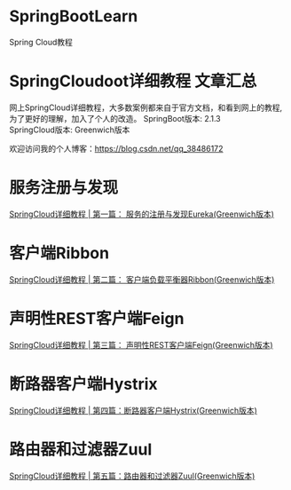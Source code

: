 # SpringBootLearn
Spring Cloud教程

# SpringCloudoot详细教程 文章汇总
网上SpringCloud详细教程，大多数案例都来自于官方文档，和看到网上的教程,为了更好的理解，加入了个人的改造。
SpringBoot版本: 2.1.3  
SpringCloud版本: Greenwich版本  

欢迎访问我的个人博客：https://blog.csdn.net/qq_38486172
# 服务注册与发现
[SpringCloud详细教程 | 第一篇： 服务的注册与发现Eureka(Greenwich版本)](https://www.lhdyx.cn/article/79)
# 客户端Ribbon
[SpringCloud详细教程 | 第二篇： 客户端负载平衡器Ribbon(Greenwich版本)](https://www.lhdyx.cn/article/80)
# 声明性REST客户端Feign
[SpringCloud详细教程 | 第三篇： 声明性REST客户端Feign(Greenwich版本)](https://www.lhdyx.cn/article/81)
# 断路器客户端Hystrix
[SpringCloud详细教程 | 第四篇：断路器客户端Hystrix(Greenwich版本)](https://www.lhdyx.cn/article/82)
# 路由器和过滤器Zuul
[SpringCloud详细教程 | 第五篇：路由器和过滤器Zuul(Greenwich版本)](https://www.lhdyx.cn/article/83)
